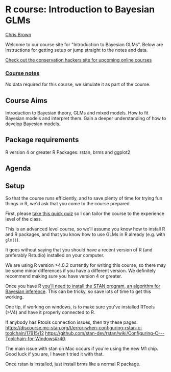 # R course: Introduction to Bayesian GLMs

[Chris Brown](https://experts.griffith.edu.au/7867-chris-brown)

Welcome to our course site for "Introduction to Bayesian GLMs". Below are instructions for getting setup or jump straight to the notes and data.

[Check out the conservation hackers site for upcoming online courses](https://www.conservationhackers.org/courses)

### [Course notes](http://www.seascapemodels.org/intro-bayes-glm/2021-11-22-intro-bayes-glm.html)

No data required for this course, we simulate it as part of the course.

## Course Aims

Introduction to Bayesian theory, GLMs and mixed models. How to fit Bayesian models and interpret them. Gain a deeper understanding of how to develop Bayesian models.

## Package requirements

R version 4 or greater
R Packages: rstan, brms and ggplot2

## Agenda  



## Setup

So that the course runs efficiently, and to save plenty of time for trying fun things in R, we'd ask that you come to the course prepared.

First, please [take this quick quiz](https://docs.google.com/forms/d/e/1FAIpQLScs1h1iogFOM9LZpg1ljtxqBRE1uNbq0ojYhUT-sI0tIDm-qg/viewform?usp=sf_link) so I can tailor the course to the experience level of the class.

This is an advanced level course, so we'll assume you know how to install R and R packages, and that you know how to use GLMs in R already (e.g. with `glm()`).

It goes without saying that you should have a recent version of R (and preferably Rstudio) installed on your computer.

We are using R version >4.0.2 currently for writing this course, so there may be some minor differences if you have a different version. We definitely recommend making sure you have version 4 or greater.

Once you have R [you'll need to install the STAN program, an algorithm for Bayesian inference](https://github.com/stan-dev/rstan/wiki/RStan-Getting-Started). This can be tricky, so save lots of time to get this working.

One tip, if working on windows, is to make sure you've installed RTools (>V4) and have it properly connected to R.

If anybody has Rtools connection issues, then try these pages:
https://discourse.mc-stan.org/t/error-when-configuring-rstan-c-toolchain/17915/12
https://github.com/stan-dev/rstan/wiki/Configuring-C---Toolchain-for-Windows#r40.

The main issue with stan on Mac occurs if you're using the new M1 chip. Good luck if you are, I haven't tried it with that.

Once rstan is installed, just install brms like a normal R package.
